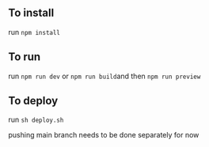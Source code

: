 ## To install
run `npm install`

## To run

run `npm run dev`
or
`npm run build`and then `npm run preview`

## To deploy

run `sh deploy.sh`

pushing main branch needs to be done separately for now
